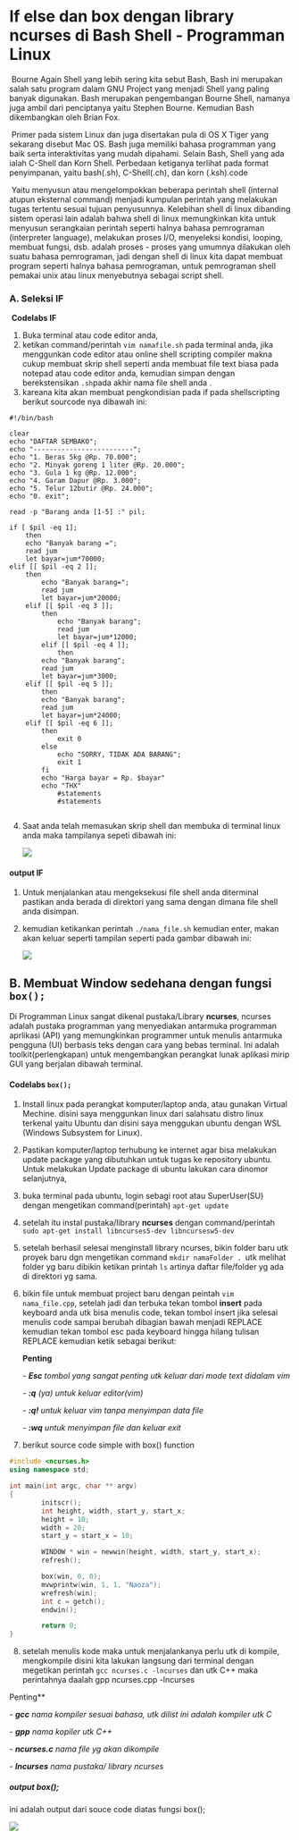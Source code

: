 # If else dan box dengan library ncurses di Bash Shell - Programman Linux

​	Bourne Again Shell yang lebih sering kita sebut Bash, Bash ini merupakan salah satu program dalam GNU Project yang menjadi Shell yang paling banyak digunakan. Bash merupakan pengembangan Bourne Shell, namanya juga ambil dari penciptanya yaitu Stephen Bourne. Kemudian Bash dikembangkan oleh Brian Fox.

​	Primer pada sistem Linux dan juga disertakan pula di OS X Tiger yang sekarang disebut Mac OS. Bash juga memiliki bahasa programman yang baik serta interaktivitas yang mudah dipahami. Selain Bash, Shell yang ada ialah C-Shell dan Korn Shell. Perbedaan ketiganya terlihat pada format penyimpanan, yaitu bash(.sh), C-Shell(.ch), dan korn (.ksh).code

​	Yaitu menyusun atau mengelompokkan beberapa perintah shell (internal atupun eksternal command) menjadi kumpulan perintah yang melakukan tugas tertentu sesuai tujuan penyusunnya. Kelebihan shell di linux dibanding sistem operasi lain adalah bahwa shell di linux memungkinkan kita untuk menyusun serangkaian perintah seperti halnya bahasa pemrograman (interpreter language), melakukan proses I/O, menyeleksi kondisi, looping, membuat fungsi, dsb. adalah proses - proses yang umumnya dilakukan oleh suatu bahasa pemrograman, jadi dengan shell di linux kita dapat membuat program seperti halnya bahasa pemrograman, untuk pemrograman shell pemakai unix atau linux menyebutnya sebagai script shell.

### A. Seleksi IF

​      **Codelabs IF**

1. Buka terminal atau code editor anda,
2. ketikan command/perintah `vim namafile.sh` pada terminal anda, jika menggunkan code editor atau online shell scripting compiler makna cukup membuat skrip shell seperti anda membuat file text biasa pada notepad atau code editor anda, kemudian simpan dengan berekstensikan `.sh`pada akhir nama file shell anda .
3. kareana kita akan membuat pengkondisian pada if pada shellscripting berikut sourcode nya dibawah ini:

```shell
#!/bin/bash

clear
echo "DAFTAR SEMBAKO";
echo "-------------------------";
echo "1. Beras 5kg @Rp. 70.000";
echo "2. Minyak goreng 1 liter @Rp. 20.000";
echo "3. Gula 1 kg @Rp. 12.000";
echo "4. Garam Dapur @Rp. 3.000";
echo "5. Telur 12butir @Rp. 24.000";
echo "0. exit";

read -p "Barang anda [1-5] :" pil;

if [ $pil -eq 1];
	then
	echo "Banyak barang =";
	read jum
	let bayar=jum*70000;
elif [[ $pil -eq 2 ]]; 
	then
		echo "Banyak barang=";
		read jum
		let bayar=jum*20000;
	elif [[ $pil -eq 3 ]]; 
		then
		    echo "Banyak barang";
		    read jum
		    let bayar=jum*12000;
		elif [[ $pil -eq 4 ]]; 
			then
		echo "Banyak barang";
		read jum
		let bayar=jum*3000;
	elif [[ $pil -eq 5 ]]; 
		then
		echo "Banyak barang";
		read jum
		let bayar=jum*24000;
	elif [[ $pil -eq 6 ]]; 
		then
			exit 0
		else 
			echo "SORRY, TIDAK ADA BARANG";
			exit 1
		fi
		echo "Harga bayar = Rp. $bayar"
		echo "THX"
			#statements
			#statements


```

4. Saat anda telah memasukan skrip shell  dan membuka di terminal linux anda maka tampilanya sepeti dibawah ini: 

   ![](assets\codelabs.png)

#### output IF

1. Untuk menjalankan atau mengeksekusi file shell anda diterminal pastikan anda berada di direktori yang sama dengan dimana file shell anda disimpan.

2. kemudian ketikankan perintah `./nama_file.sh` kemudian enter, makan akan keluar seperti tampilan seperti pada gambar dibawah ini:

   ![](assets\hasil_if.jpg)







## B. Membuat Window sedehana dengan fungsi `box();`

Di Programman Linux sangat dikenal pustaka/Library **ncurses**, ncurses adalah pustaka programman yang menyediakan antarmuka programman aprlikasi (API) yang memungkinkan programmer untuk menulis antarmuka pengguna (UI) berbasis teks dengan cara yang bebas terminal. Ini adalah toolkit(perlengkapan) untuk mengembangkan perangkat lunak aplikasi mirip GUI yang berjalan dibawah terminal.

#### Codelabs `box();`

1. Install linux pada perangkat komputer/laptop anda, atau gunakan Virtual Mechine. disini saya menggunkan linux dari salahsatu distro linux terkenal yaitu Ubuntu dan disini saya menggukan ubuntu dengan WSL (Windows Subsystem for Linux). 

2. Pastikan komputer/laptop terhubung ke internet agar bisa melakukan update package yang dibutuhkan untuk tugas ke repository ubuntu. Untuk melakukan Update package di ubuntu lakukan cara dinomor selanjutnya,

3. buka terminal pada ubuntu, login sebagi root atau SuperUser(SU) dengan mengetikan command(perintah) `apt-get update`

4. setelah itu instal pustaka/library **ncurses** dengan command/perintah `sudo apt-get install libncurses5-dev libncursesw5-dev`

5. setelah berhasil selesai menginstall library ncurses, bikin folder baru utk proyek baru dgn mengetikan command `mkdir namaFolder . `utk melihat folder yg baru dibikin ketikan printah `ls` artinya daftar file/folder yg ada di direktori yg sama. 

6. bikin file untuk membuat project baru dengan peintah `vim nama_file.cpp`, setelah jadi dan terbuka tekan tombol **insert** pada keyboard anda utk bisa menulis code, tekan tombol insert jika selesai menulis code sampai berubah dibagian bawah menjadi REPLACE kemudian tekan tombol esc pada keyboard hingga hilang tulisan REPLACE kemudian ketik sebagai berikut:

   **Penting**

   *- **Esc** tombol yang sangat penting utk keluar dari mode text didalam vim*

   *- **:q** (ya) untuk keluar editor(vim)*

   *- **:q!**  untuk keluar vim tanpa menyimpan data file*

   *- **:wq** untuk menyimpan file dan keluar exit*

7. berikut source code simple with box() function

```c++
#include <ncurses.h>
using namespace std;

int main(int argc, char ** argv)
{
        initscr();
        int height, width, start_y, start_x;
        height = 10;
        width = 20;
        start_y = start_x = 10;

        WINDOW * win = newwin(height, width, start_y, start_x);
        refresh();

        box(win, 0, 0);
        mvwprintw(win, 1, 1, "Naoza");
        wrefresh(win);
        int c = getch();
        endwin();

        return 0;
}

```

8. setelah menulis kode maka untuk menjalankanya perlu utk di kompile, mengkompile disini kita lakukan langsung dari terminal dengan megetikan perintah `gcc ncurses.c -lncurses` dan utk C++ maka perintahnya daalah gpp ncurses.cpp -lncurses

Penting**

*- **gcc** nama kompiler sesuai bahasa, utk dilist ini adalah kompiler utk C*

*- **gpp** nama kopiler utk C++*

*- **ncurses.c** nama file yg akan dikompile*

*- **lncurses** nama pustaka/ library ncurses*



##### **output box();** 

ini adalah output dari souce code diatas fungsi box();

![](\assets\box.png)
